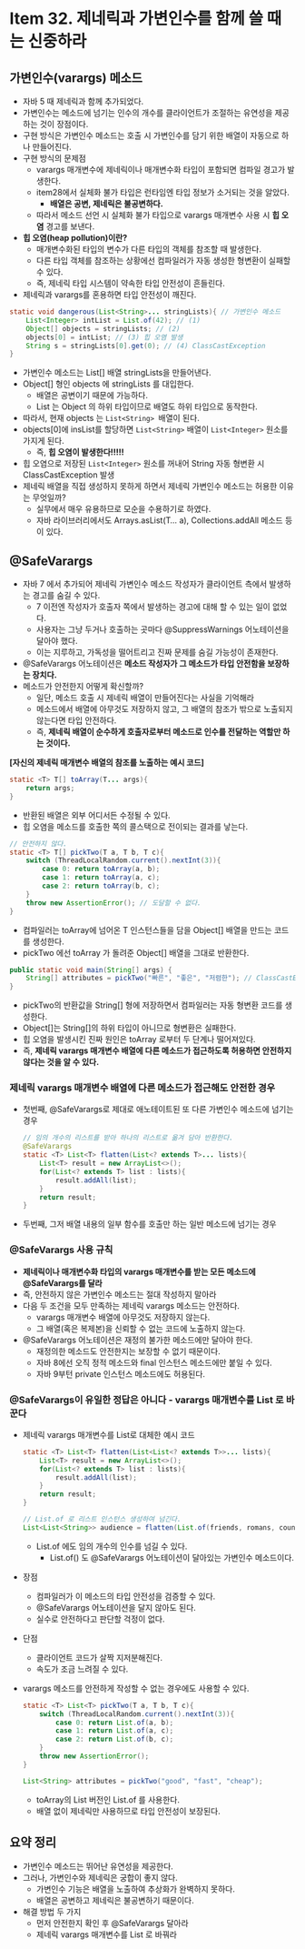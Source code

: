 # Item 32. 제네릭과 가변인수를 함께 쓸 때는 신중하라

## 가변인수(varargs) 메소드

- 자바 5 때 제네릭과 함께 추가되었다.
- 가변인수는 메소드에 넘기는 인수의 개수를 클라이언트가 조절하는 유연성을 제공하는 것이 장점이다.
- 구현 방식은 가변인수 메소드는 호출 시 가변인수를 담기 위한 배열이 자동으로 하나 만들어진다.
- 구현 방식의 문제점
    - varargs 매개변수에 제네릭이나 매개변수화 타입이 포함되면 컴파일 경고가 발생한다.
    - item28에서 실체화 불가 타입은 런타임엔 타입 정보가 소거되는 것을 알았다.
        - **배열은 공변, 제네릭은 불공변하다.**
    - 따라서 메소드 선언 시 실체화 불가 타입으로 varargs 매개변수 사용 시 **힙 오염** 경고를 보낸다.
- **힙 오염(heap pollution)이란?**
    - 매개변수화된 타입의 변수가 다른 타입의 객체를 참조할 때 발생한다.
    - 다른 타입 객체를 참조하는 상황에선 컴파일러가 자동 생성한 형변환이 실패할 수 있다.
    - 즉, 제네릭 타입 시스템이 약속한 타입 안전성이 흔들린다.
- 제네릭과 varargs를 혼용하면 타입 안전성이 깨진다.
    
```java
static void dangerous(List<String>... stringLists){ // 가변인수 메소드
    List<Integer> intList = List.of(42); // (1)
    Object[] objects = stringLists; // (2)
    objects[0] = intList; // (3) 힙 오염 발생
    String s = stringLists[0].get(0); // (4) ClassCastException
}
```
    
- 가변인수 메소드는 List<String>[] 배열 stringLists을 만들어낸다.
- Object[] 형인 objects 에 stringLists 를 대입한다.
    - 배열은 공변이기 때문에 가능하다.
    - List 는 Object 의 하위 타입이므로 배열도 하위 타입으로 동작한다.
- 따라서, 현재 objects 는 `List<String> `배열이 된다.
- objects[0]에 insList를 할당하면 `List<String>` 배열이 `List<Integer>` 원소를 가지게 된다.
    - 즉, **힙 오염이 발생한다!!!!!**
- 힙 오염으로 저장된 `List<Integer>` 원소를 꺼내어 String 자동 형변환 시 ClassCastException 발생
- 제네릭 배열을 직접 생성하지 못하게 하면서 제네릭 가변인수 메소드는 허용한 이유는 무엇일까?
    - 실무에서 매우 유용하므로 모순을 수용하기로 하였다.
    - 자바 라이브러리에서도 Arrays.asList(T… a), Collections.addAll 메소드 등이 있다.

## @SafeVarargs

- 자바 7 에서 추가되어 제네릭 가변인수 메소드 작성자가 클라이언트 측에서 발생하는 경고를 숨길 수 있다.
    - 7 이전엔 작성자가 호출자 쪽에서 발생하는 경고에 대해 할 수 있는 일이 없었다.
    - 사용자는 그냥 두거나 호출하는 곳마다 @SuppressWarnings 어노테이션을 달아야 했다.
    - 이는 지루하고, 가독성을 떨어트리고 진짜 문제를 숨길 가능성이 존재한다.
- @SafeVarargs 어노테이션은 **메소드 작성자가 그 메소드가 타입 안전함을 보장하는 장치다.**
- 메소드가 안전한지 어떻게 확신할까?
    - 일단, 메소드 호출 시 제네릭 배열이 만들어진다는 사실을 기억해라
    - 메소드에서 배열에 아무것도 저장하지 않고, 그 배열의 참조가 밖으로 노출되지 않는다면 타입 안전하다.
    - 즉, **제네릭 배열이 순수하게 호출자로부터 메소드로 인수를 전달하는 역할만 하는 것이다.**

**[자신의 제네릭 매개변수 배열의 참조를 노출하는 예시 코드]**

```java
static <T> T[] toArray(T... args){
	return args;
}
```

- 반환된 배열은 외부 어디서든 수정될 수 있다.
- 힙 오염을 메소드를 호출한 쪽의 콜스택으로 전이되는 결과를 낳는다.

```java
// 안전하지 않다.
static <T> T[] pickTwo(T a, T b, T c){
	switch (ThreadLocalRandom.current().nextInt(3)){
		case 0: return toArray(a, b);
		case 1: return toArray(a, c);
		case 2: return toArray(b, c);
	}
	throw new AssertionError(); // 도달할 수 없다.
}
```

- 컴파일러는 toArray에 넘어온 T 인스턴스들을 담을 Object[] 배열을 만드는 코드를 생성한다.
- pickTwo 에선 toArray 가 돌려준 Object[] 배열을 그대로 반환한다.

```java
public static void main(String[] args) {
	String[] attributes = pickTwo("빠른", "좋은", "저렴한"); // ClassCastException
}
```

- pickTwo의 반환값을 String[] 형에 저장하면서 컴파일러는 자동 형변환 코드를 생성한다.
- Object[]는 String[]의 하위 타입이 아니므로 형변환은 실패한다.
- 힙 오염을 발생시킨 진짜 원인은 toArray 로부터 두 단계나 떨어져있다.
- 즉, **제네릭 varargs 매개변수 배열에 다른 메소드가 접근하도록 허용하면 안전하지 않다는 것을 알 수 있다.**

### **제네릭 varargs 매개변수 배열에 다른 메소드가 접근해도 안전한 경우**

- 첫번째, @SafeVarargs로 제대로 애노테이트된 또 다른 가변인수 메소드에 넘기는 경우
    
    ```java
    // 임의 개수의 리스트를 받아 하나의 리스트로 옮겨 담아 반환한다.
    @SafeVarargs
    static <T> List<T> flatten(List<? extends T>... lists){
    	List<T> result = new ArrayList<>();
    	for(List<? extends T> list : lists){
    		result.addAll(list);
    	}
    	return result;
    }
    ```
    
- 두번째, 그저 배열 내용의 일부 함수를 호출만 하는 일반 메소드에 넘기는 경우

### @SafeVarargs 사용 규칙

- **제네릭이나 매개변수화 타입의 varargs 매개변수를 받는 모든 메소드에 @SafeVarargs를 달라**
- 즉, 안전하지 않은 가변인수 메소드는 절대 작성하지 말아라
- 다음 두 조건을 모두 만족하는 제네릭 varargs 메소드는 안전하다.
    - varargs 매개변수 배열에 아무것도 저장하지 않는다.
    - 그 배열(혹은 복제본)을 신뢰할 수 없는 코드에 노출하지 않는다.
- @SafeVarargs 어노테이션은 재정의 불가한 메소드에만 달아야 한다.
    - 재정의한 메소드도 안전한지는 보장할 수 없기 때문이다.
    - 자바 8에선 오직 정적 메소드와 final 인스턴스 메소드에만 붙일 수 있다.
    - 자바 9부턴 private 인스턴스 메소드에도 허용된다.

### @SafeVarargs이 유일한 정답은 아니다 - varargs 매개변수를 List 로 바꾼다

- 제네릭 varargs 매개변수를 List로 대체한 예시 코드
    
    ```java
    static <T> List<T> flatten(List<List<? extends T>>... lists){
    	List<T> result = new ArrayList<>();
    	for(List<? extends T> list : lists){
    		result.addAll(list);
    	}
    	return result;
    }
    ```
    
    ```java
    // List.of 로 리스트 인스턴스 생성하여 넘긴다.
    List<List<String>> audience = flatten(List.of(friends, romans, countrymen));
    ```
    
    - List.of 에도 임의 개수의 인수를 넘길 수 있다.
        - List.of() 도 @SafeVarargs 어노테이션이 달아있는 가변인수 메소드이다.
- 장점
    - 컴파일러가 이 메소드의 타입 안전성을 검증할 수 있다.
    - @SafeVarargs 어노테이션을 달지 않아도 된다.
    - 실수로 안전하다고 판단할 걱정이 없다.
- 단점
    - 클라이언트 코드가 살짝 지저분해진다.
    - 속도가 조금 느려질 수 있다.
- varargs 메소드를 안전하게 작성할 수 없는 경우에도 사용할 수 있다.
    
    ```java
    static <T> List<T> pickTwo(T a, T b, T c){
    	switch (ThreadLocalRandom.current().nextInt(3)){
    		case 0: return List.of(a, b);
    		case 1: return List.of(a, c);
    		case 2: return List.of(b, c);
    	}
    	throw new AssertionError();
    }
    ```
    
    ```java
    List<String> attributes = pickTwo("good", "fast", "cheap");
    ```
    
    - toArray의 List 버전인 List.of 를 사용한다.
    - 배열 없이 제네릭만 사용하므로 타입 안전성이 보장된다.

## 요약 정리

- 가변인수 메소드는 뛰어난 유연성을 제공한다.
- 그러나, 가변인수와 제네릭은 궁합이 좋지 않다.
    - 가변인수 기능은 배열을 노출하여 추상화가 완벽하지 못하다.
    - 배열은 공변하고 제네릭은 불공변하기 때문이다.
- 해결 방법 두 가지
    - 먼저 안전한지 확인 후 @SafeVarargs 달아라
    - 제네릭 varargs 매개변수를 List 로 바꿔라